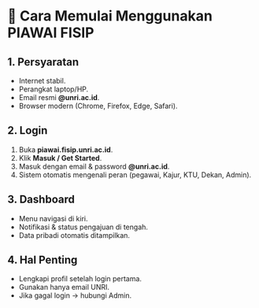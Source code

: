 # 🚀 Cara Memulai Menggunakan PIAWAI FISIP

## 1. Persyaratan
- Internet stabil.  
- Perangkat laptop/HP.  
- Email resmi **@unri.ac.id**.  
- Browser modern (Chrome, Firefox, Edge, Safari).  

## 2. Login
1. Buka **piawai.fisip.unri.ac.id**.  
2. Klik **Masuk / Get Started**.  
3. Masuk dengan email & password **@unri.ac.id**.  
4. Sistem otomatis mengenali peran (pegawai, Kajur, KTU, Dekan, Admin).  

## 3. Dashboard
- Menu navigasi di kiri.  
- Notifikasi & status pengajuan di tengah.  
- Data pribadi otomatis ditampilkan.  

## 4. Hal Penting
- Lengkapi profil setelah login pertama.  
- Gunakan hanya email UNRI.  
- Jika gagal login → hubungi Admin.  
